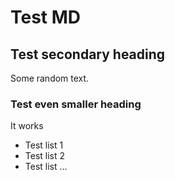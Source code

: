 # Test MD

## Test secondary heading

Some random text.

### Test even smaller heading

It works

* Test list 1
* Test list 2
* Test list ...

